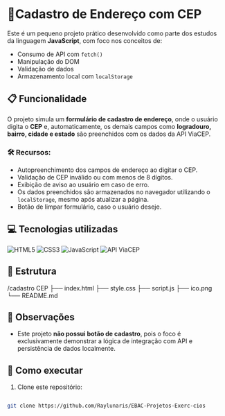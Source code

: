 # 📝Cadastro de Endereço com CEP

Este é um pequeno projeto prático desenvolvido como parte dos estudos da linguagem **JavaScript**, com foco nos conceitos de:

- Consumo de API com `fetch()`
- Manipulação do DOM
- Validação de dados
- Armazenamento local com `localStorage`

## 📋 Funcionalidade

O projeto simula um **formulário de cadastro de endereço**, onde o usuário digita o **CEP** e, automaticamente, os demais campos como **logradouro, bairro, cidade e estado** são preenchidos com os dados da API ViaCEP.

### 🛠️ Recursos:

- Autopreenchimento dos campos de endereço ao digitar o CEP.
- Validação de CEP inválido ou com menos de 8 dígitos.
- Exibição de aviso ao usuário em caso de erro.
- Os dados preenchidos são armazenados no navegador utilizando o `localStorage`, mesmo após atualizar a página.
- Botão de limpar formulário, caso o usuário deseje.

## 💻 Tecnologias utilizadas

![HTML5](https://img.shields.io/badge/HTML5-E34F26?style=for-the-badge&logo=html5&logoColor=white)
![CSS3](https://img.shields.io/badge/CSS3-1572B6?style=for-the-badge&logo=css3&logoColor=white)
![JavaScript](https://img.shields.io/badge/JavaScript-F7DF1E?style=for-the-badge&logo=javascript&logoColor=black)
![API ViaCEP](https://img.shields.io/badge/API_ViaCEP-darkblue?style=for-the-badge&logo=data%3Aimage%2Fsvg%2Bxml%3Bbase64%2CPHN2ZyB2aWV3Qm94PSIwIDAgMjQgMjQiIHhtbG5zPSJodHRwOi8vd3d3LnczLm9yZy8yMDAwL3N2ZyI%2BPHBhdGggZD0iTTEyIDJjNS41MjMgMCAxMCA0LjQ3NyAxMCAxMHMtNC40NzcgMTAtMTAgMTAtMTAtNC40NzctMTAtMTBjMC01LjUyMyA0LjQ3Ny0xMCAxMC0xMFptMCAyYy00LjQxOCAwLTggMy41ODItOCA4czMuNTgyIDggOCA4IDgtMy41ODIgOC04LTMuNTgyLTgtOC04em0wIDJjMi4yMDkgMCA0IDEuNzkgNCA0cy0xLjc5IDQtNCA0LTQtMS43OS00LTRzMS43OS00IDQtNHoiIGZpbGw9IiNGRkZGRkYiLz48L3N2Zz4%3D&logoColor=white)


## 📁 Estrutura

/cadastro CEP
├── index.html
├── style.css
├── script.js
├── ico.png
└── README.md

## 📌 Observações

- Este projeto **não possui botão de cadastro**, pois o foco é exclusivamente demonstrar a lógica de integração com API e persistência de dados localmente.

## 🚀 Como executar

1. Clone este repositório:
```bash

git clone https://github.com/Raylunaris/EBAC-Projetos-Exerc-cios



